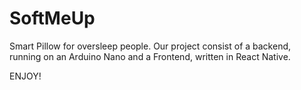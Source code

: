 # SoftMeUp
Smart Pillow for oversleep people.
Our project consist of a backend, running on an Arduino Nano and a Frontend, written in React Native.

ENJOY!
